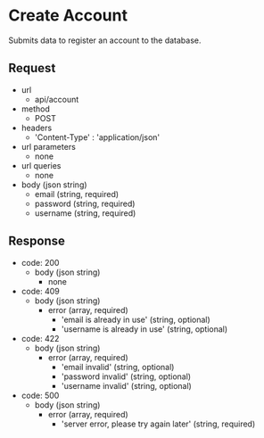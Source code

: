 # Create Account
Submits data to register an account to the database.

## Request
- url
  - api/account
- method
  - POST
- headers
  - 'Content-Type' : 'application/json'
- url parameters
  - none
- url queries
  - none
- body (json string)
  - email (string, required)
  - password (string, required)
  - username (string, required)

## Response
- code: 200
  - body (json string)
    - none
- code: 409
  - body (json string)
    - error (array, required)
      - 'email is already in use' (string, optional)
      - 'username is already in use' (string, optional)
- code: 422
  - body (json string)
    - error (array, required)
      - 'email invalid' (string, optional)
      - 'password invalid' (string, optional)
      - 'username invalid' (string, optional)
- code: 500
  - body (json string)
    - error (array, required)
      - 'server error, please try again later' (string, required)
